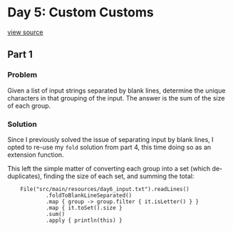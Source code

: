 # Day 5: Custom Customs
[view source](/src/main/kotlin/day6/Day6.kt)
## Part 1
### Problem
Given a list of input strings separated by blank lines, determine the unique
characters in that grouping of the input. The answer is the sum of the size
of each group.
### Solution
Since I previously solved the issue of separating input by blank lines, I opted
to re-use my `fold` solution from part 4, this time doing so as an extension function.

This left the simple matter of converting each group into a set (which de-duplicates),
finding the size of each set, and summing the total:
```
    File("src/main/resources/day6_input.txt").readLines()
            .foldToBlankLineSeparated()
            .map { group -> group.filter { it.isLetter() } }
            .map { it.toSet().size }
            .sum()
            .apply { println(this) }
```